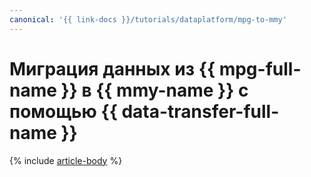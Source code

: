 ```yaml
---
canonical: '{{ link-docs }}/tutorials/dataplatform/mpg-to-mmy'
---
```


# Миграция данных из {{ mpg-full-name }} в {{ mmy-name }} с помощью {{ data-transfer-full-name }}

{% include [article-body](../../_tutorials/dataplatform/datatransfer/mpg-to-mmy.md) %}
